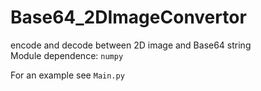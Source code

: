 # Base64_2DImageConvertor
encode and decode between 2D image and Base64 string  
Module dependence: `numpy`

For an example see `Main.py`
